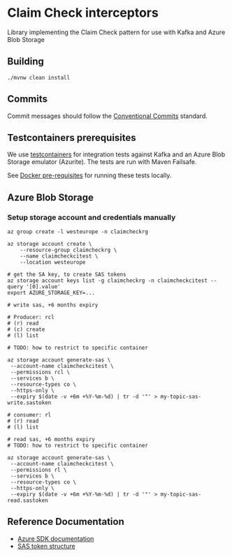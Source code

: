 # Claim Check interceptors
Library implementing the Claim Check pattern for use with Kafka and Azure Blob Storage

## Building 

`./mvnw clean install`

## Commits

Commit messages should follow the [Conventional Commits](https://www.conventionalcommits.org/en/v1.0.0/) standard.

## Testcontainers prerequisites
We use [testcontainers](https://www.testcontainers.org) for integration tests against Kafka and an
Azure Blob Storage emulator (Azurite). The tests are run with Maven Failsafe.

See [Docker pre-requisites](https://www.testcontainers.org/supported_docker_environment/)
for running these tests locally.

## Azure Blob Storage

### Setup storage account and credentials manually

```
az group create -l westeurope -n claimcheckrg

az storage account create \
    --resource-group claimcheckrg \
    --name claimcheckcitest \
    --location westeurope
    
# get the SA key, to create SAS tokens
az storage account keys list -g claimcheckrg -n claimcheckcitest --query '[0].value'
export AZURE_STORAGE_KEY=...
    
# write sas, +6 months expiry

# Producer: rcl
# (r) read
# (c) create
# (l) list

# TODO: how to restrict to specific container

az storage account generate-sas \
 --account-name claimcheckcitest \
 --permissions rcl \
 --services b \
 --resource-types co \
 --https-only \
 --expiry $(date -v +6m +%Y-%m-%d) | tr -d '"' > my-topic-sas-write.sastoken 

# consumer: rl
# (r) read
# (l) list

# read sas, +6 months expiry
# TODO: how to restrict to specific container

az storage account generate-sas \
 --account-name claimcheckcitest \
 --permissions rl \
 --services b \
 --resource-types co \
 --https-only \
 --expiry $(date -v +6m +%Y-%m-%d) | tr -d '"' > my-topic-sas-read.sastoken 
```

## Reference Documentation 

- [Azure SDK documentation](https://azuresdkartifacts.blob.core.windows.net/azure-sdk-for-java/index.html)
- [SAS token structure](https://docs.microsoft.com/en-us/rest/api/storageservices/create-service-sas)